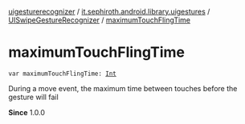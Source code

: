 [uigesturerecognizer](../../index.md) / [it.sephiroth.android.library.uigestures](../index.md) / [UISwipeGestureRecognizer](index.md) / [maximumTouchFlingTime](./maximum-touch-fling-time.md)

# maximumTouchFlingTime

`var maximumTouchFlingTime: `[`Int`](https://kotlinlang.org/api/latest/jvm/stdlib/kotlin/-int/index.html)

During a move event, the maximum time between touches before
the gesture will fail

**Since**
1.0.0


